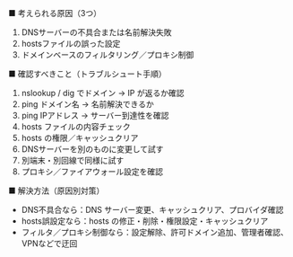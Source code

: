 ■ 考えられる原因（3つ）
1. DNSサーバーの不具合または名前解決失敗  
2. hostsファイルの誤った設定  
3. ドメインベースのフィルタリング／プロキシ制御  

■ 確認すべきこと（トラブルシュート手順）
1. nslookup / dig でドメイン → IP が返るか確認  
2. ping ドメイン名 → 名前解決できるか  
3. ping IPアドレス → サーバー到達性を確認  
4. hosts ファイルの内容チェック  
5. hosts の権限／キャッシュクリア  
6. DNSサーバーを別のものに変更して試す  
7. 別端末・別回線で同様に試す  
8. プロキシ／ファイアウォール設定を確認  

■ 解決方法（原因別対策）
- DNS不具合なら：DNS サーバー変更、キャッシュクリア、プロバイダ確認  
- hosts誤設定なら：hosts の修正・削除・権限設定・キャッシュクリア  
- フィルタ／プロキシ制御なら：設定解除、許可ドメイン追加、管理者確認、VPNなどで迂回  
